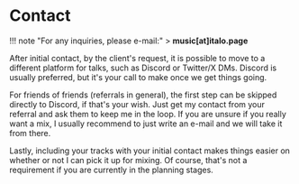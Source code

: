 <!---
---
title: Contact Info
order: 7
---
-->

# Contact

!!! note "For any inquiries, please e-mail:"
    > **music[at]italo.page**

After initial contact, by the client's request, it is possible to move to a different platform for talks, such as Discord or Twitter/X DMs. Discord is usually preferred, but it's your call to make once we get things going.

For friends of friends (referrals in general), the first step can be skipped directly to Discord, if that's your wish. Just get my contact from your referral and ask them to keep me in the loop. If you are unsure if you really want a mix, I usually recommend to just write an e-mail and we will take it from there.

Lastly, including your tracks with your initial contact makes things easier on whether or not I can pick it up for mixing. Of course, that's not a requirement if you are currently in the planning stages.